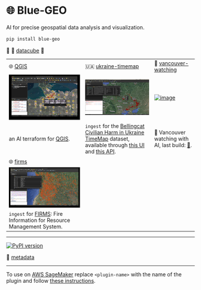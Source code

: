 # 🌐 Blue-GEO

AI for precise geospatial data analysis and visualization.

```bash
pip install blue-geo
```

🔹 🧊 [datacube](https://github.com/kamangir/blue-geo/tree/main/blue_geo/.abcli/datacube) 🔹

| | | |
|-|-|-|
| 🌐 [QGIS](https://github.com/kamangir/blue-geo/blob/main/blue_geo/.abcli/QGIS/README.md) | 🇺🇦 [ukraine-timemap](https://github.com/kamangir/blue-geo/blob/main/blue_geo/.abcli/ukraine-timemap/README.md) | 🌈 [vancouver-watching](https://github.com/kamangir/Vancouver-Watching) |
| [![image](https://raw.githubusercontent.com/kamangir/assets/main/blue-geo/QGIS.jpg)](https://github.com/kamangir/blue-geo/blob/main/blue_geo/.abcli/QGIS/README.md) | [![image](https://github.com/kamangir/assets/blob/main/nbs/ukraine-timemap/QGIS.png?raw=true)](https://github.com/kamangir/blue-geo/blob/main/blue_geo/.abcli/ukraine-timemap/README.md) | [![image](https://kamangir-public.s3.ca-central-1.amazonaws.com/test_vancouver_watching_ingest/animation.gif?raw=true)](https://github.com/kamangir/Vancouver-Watching)  |
| an AI terraform for [QGIS](https://www.qgis.org/). | `ingest` for the [Bellingcat](https://www.bellingcat.com/) [Civilian Harm in Ukraine TimeMap](https://github.com/bellingcat/ukraine-timemap) dataset, available through [this UI](https://ukraine.bellingcat.com/) and [this API](https://bellingcat-embeds.ams3.cdn.digitaloceanspaces.com/production/ukr/timemap/api.json).  | 🌈 Vancouver watching with AI, last build: [🔗](https://kamangir-public.s3.ca-central-1.amazonaws.com/test_vancouver_watching_ingest/animation.gif). |  |
| | | |
| 🌐 [firms](https://github.com/kamangir/blue-geo/blob/main/blue_geo/.abcli/datacube/firms/README.md) | | |
| [![image](https://raw.githubusercontent.com/kamangir/assets/main/blue-geo/firms.jpg)](https://github.com/kamangir/blue-geo/blob/main/blue_geo/.abcli/datacube/firms/README.md) | | |
| `ingest` for [FIRMS](https://firms.modaps.eosdis.nasa.gov): Fire Information for Resource Management System. | | |

---

[![PyPI version](https://img.shields.io/pypi/v/blue-geo.svg)](https://pypi.org/project/blue-geo/)

📜 [metadata](./metadata.yaml)

---

To use on [AWS SageMaker](https://aws.amazon.com/sagemaker/) replace `<plugin-name>` with the name of the plugin and follow [these instructions](https://github.com/kamangir/notebooks-and-scripts/blob/main/SageMaker.md).
